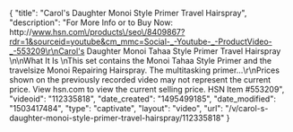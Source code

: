 {
    "title": "Carol's Daughter Monoi Style Primer   Travel Hairspray",
    "description": "For More Info or to Buy Now: http:\/\/www.hsn.com\/products\/seo\/8409867?rdr=1&sourceid=youtube&cm_mmc=Social-_-Youtube-_-ProductVideo-_-553209\r\nCarol's Daughter Monoi Tahaa Style Primer   Travel Hairspray  \n\nWhat It Is \nThis set contains the Monoi Tahaa Style Primer and the travelsize Monoi Repairing Hairspray. The multitasking primer...\r\nPrices shown on the previously recorded video may not represent the current price.  View hsn.com to view the current selling price. HSN Item #553209",
    "videoid": "112335818",
    "date_created": "1495499185",
    "date_modified": "1503417484",
    "type": "captivate",
    "layout": "video",
    "url": "\/v\/carol-s-daughter-monoi-style-primer-travel-hairspray\/112335818"
}